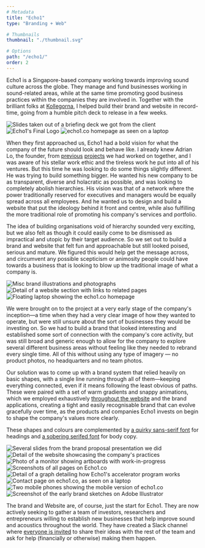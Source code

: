 ```yaml
---
# Metadata
title: "Echo1"
type: "Branding + Web"

# Thumbnails
thumbnail: "./thumbnail.svg"

# Options
path: "/echo1/"
order: 2
---
```


<article role="article">

Echo1 is a Singapore-based company working towards improving sound culture across the globe. They manage and fund businesses working in sound-related areas, while at the same time promoting good business practices within the companies they are involved in. Together with the brilliant folks at [Kollegorna](https://www.kollegorna.se/en/), I helped build their brand and website in record-time, going from a humble pitch deck to release in a few weeks.

</article>

![Slides taken out of a briefing deck we got from the client](images/slide-deck@2x.png)
![Echo1's Final Logo](images/logo@2x.png)
![echo1.co homepage as seen on a laptop](images/laptop@2x.png)

<article role="article">

When they first approached us, Echo1 had a bold vision for what the company of the future should look and behave like. I already knew Adrian Lo, the founder, from [previous](http://www.soundzipper.com/) [projects](http://celinebeyond.com/) we had worked on together, and I was aware of his stellar work ethic and the tireless work he put into all of his ventures. But this time he was looking to do some things slightly different. He was trying to build something bigger. He wanted his new company to be as transparent, diverse and holacratic as possible, and was looking to completely abolish hierarchies. His vision was that of a network where the power traditionally reserved for executives and managers would be equally spread across all employees. And he wanted us to design and build a website that put the ideology behind it front and centre, while also fulfilling the more traditional role of promoting his company's services and portfolio.

The idea of building organisations void of hierarchy sounded very exciting, but we also felt as though it could easily come to be dismissed as impractical and utopic by their target audience. So we set out to build a brand and website that felt fun and approachable but still looked poised, serious and mature. We figured this would help get the message across, and circumvent any possible scepticism or animosity people could have towards a business that is looking to blow up the traditional image of what a company is.

</article>

![Misc brand illustrations and photographs](images/illustrations@2x.png)
![Detail of a website section with links to related pages](images/links@2x.png)
![Floating laptop showing the echo1.co homepage](images/floating-laptop@2x.png)

<article role="article">

We were brought on to the project at a very early stage of the company's inception—a time when they had a very clear image of how they wanted to operate, but were still unsure about the sort of businesses they would be investing on. So we had to build a brand that looked interesting and established some sort of connection with the company's core activity, but was still broad and generic enough to allow for the company to explore several different business areas without feeling like they needed to rebrand every single time. All of this without using any type of imagery — no product photos, no headquarters and no team photos.

Our solution was to come up with a brand system that relied heavily on basic shapes, with a single line running through all of them—keeping everything connected, even if it means following the least obvious of paths. These were paired with a set of warm gradients and snappy animations, which we employed exhaustively [throughout the website](https://www.echo1.co) and the brand applications, creating a tight and easily recognisable brand that can evolve gracefully over time, as the products and companies Echo1 invests on begin to shape the company's values more clearly.

These shapes and colours are complemented by [a quirky sans-serif font](https://www.hvdfonts.com/fonts/niveau-grotesk) for headings and [a sobering serifed font](https://typekit.com/fonts/warnock) for body copy.

</article>

![Several slides from the brand proposal presentation we did](images/proposal@2x.png)
![Detail of the website showcasing the company's practices](images/practices@2x.png)
![Photo of a monitor showing artboards with work-in-progress](images/monitor@2x.png)
![Screenshots of all pages on Echo1.co](images/pages@2x.png)
![Detail of a graph detailing how Echo1's accelerator program works](images/how-it-works@2x.png)
![Contact page on echo1.co, as seen on a laptop](images/contact-page@2x.png)
![Two mobile phones showing the mobile version of echo1.co](images/phones@2x.png)
![Screenshot of the early brand sketches on Adobe Illustrator](images/illustrator@2x.png)

<article role="article">

The brand and Website are, of course, just the start for Echo1. They are now actively seeking to gather a team of investors, researchers and entrepreneurs willing to establish new businesses that help improve sound and acoustics throughout the world. They have created a Slack channel where [everyone is invited](http://echo1.co/join-us) to share their ideas with the rest of the team and ask for help (financially or otherwise) making them happen.

</article>